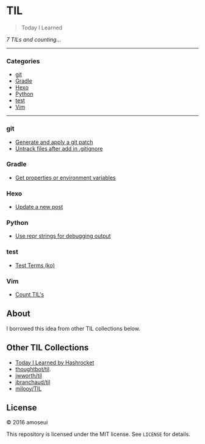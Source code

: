 # TIL

> Today I Learned

_7 TILs and counting..._

---

### Categories

* [git](#git)
* [Gradle](#Gradle)
* [Hexo](#Hexo)
* [Python](#Python)
* [test](#test)
* [Vim](#Vim)

---

### git

- [Generate and apply a git patch](git/generate-and-apply-a-git-patch.md)
- [Untrack files after add in .gitignore](git/untrack-files-after-add-in-gitignore.md)

### Gradle

- [Get properties or environment variables](gradle/get-properties-or-environment-variables.md)

### Hexo

- [Update a new post](hexo/update-a-new-post.md)

### Python

- [Use repr strings for debugging output](python/use-repr-strings-for-debugging-output.md)

### test

- [Test Terms (ko)](test/test-terms.md)

### Vim

- [Count TIL's](vim/count-tils.md)

## About

I borrowed this idea from other TIL collections below.

## Other TIL Collections

* [Today I Learned by Hashrocket](https://til.hashrocket.com)
* [thoughtbot/til](https://github.com/thoughtbot/til).
* [jwworth/til](https://github.com/jwworth/til)
* [jbranchaud/til](https://github.com/jbranchaud/til)
* [milooy/TIL](https://github.com/milooy/TIL)

## License

&copy; 2016 amoseui

This repository is licensed under the MIT license. See `LICENSE` for
details.
